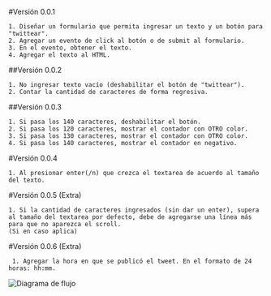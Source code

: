 #Versión 0.0.1

    1. Diseñar un formulario que permita ingresar un texto y un botón para "twittear".
    2. Agregar un evento de click al botón o de submit al formulario.
    3. En el evento, obtener el texto.
    4. Agregar el texto al HTML.

##Versión 0.0.2

    1. No ingresar texto vacío (deshabilitar el botón de "twittear").
    2. Contar la cantidad de caracteres de forma regresiva.

##Versión 0.0.3

    1. Si pasa los 140 caracteres, deshabilitar el botón.
    2. Si pasa los 120 caracteres, mostrar el contador con OTRO color.
    3. Si pasa los 130 caracteres, mostrar el contador con OTRO color.
    4. Si pasa los 140 caracteres, mostrar el contador en negativo.

#Versión 0.0.4

    1. Al presionar enter(/n) que crezca el textarea de acuerdo al tamaño del texto.
#Versión 0.0.5 (Extra)

    1. Si la cantidad de caracteres ingresados (sin dar un enter), supera al tamaño del textarea por defecto, debe de agregarse una línea más para que no aparezca el scroll.
    (Si en caso aplica)

#Versión 0.0.6 (Extra)

     1. Agregar la hora en que se publicó el tweet. En el formato de 24 horas: hh:mm.

![Diagrama de flujo](../assets/Twitter.jpeg)